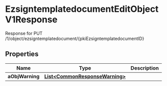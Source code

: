 

# EzsigntemplatedocumentEditObjectV1Response

Response for PUT /1/object/ezsigntemplatedocument/{pkiEzsigntemplatedocumentID}

## Properties

| Name | Type | Description | Notes |
|------------ | ------------- | ------------- | -------------|
|**aObjWarning** | [**List&lt;CommonResponseWarning&gt;**](CommonResponseWarning.md) |  |  [optional] |



